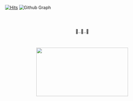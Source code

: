 [![Hits](https://hits.seeyoufarm.com/api/count/incr/badge.svg?url=https%3A%2F%2Fgithub.com%2Fmyway00&count_bg=%23A9DEFF&title_bg=%23555555&icon=skyliner.svg&icon_color=%23E7E7E7&title=dongyun&edge_flat=false)](https://hits.seeyoufarm.com)
![Github Graph](https://activity-graph.herokuapp.com/graph?username=myway00&area=false&theme=react-dark&hide_border=true&custom_title=👩‍🚀🌊DONGYUN🌊👩‍🚀)

<br> <br> <p align="center">🐌..🐌..🐌</p><br> 
<p align="center"><img src="https://user-images.githubusercontent.com/76711238/188294406-e936b285-07f2-4889-96d1-2f4e9201b694.png" height="160px" width="300px"></p>
